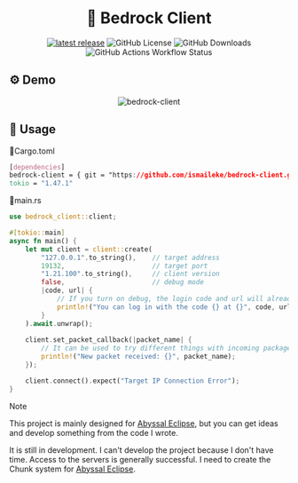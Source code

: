 <div align="center">
    
# 🦀 Bedrock Client

[![latest release](https://shields.io/github/v/release/ismaileke/bedrock-client)](https://github.com/ismaileke/bedrock-client/releases/latest)
![GitHub License](https://img.shields.io/github/license/ismaileke/bedrock-client)
![GitHub Downloads](https://img.shields.io/github/downloads/ismaileke/bedrock-client/total)
![GitHub Actions Workflow Status](https://img.shields.io/github/actions/workflow/status/ismaileke/bedrock-client/rust.yml)

</div>

## ⚙️ Demo
<div align="center">
    
![bedrock-client](https://github.com/user-attachments/assets/7de7d6ac-9235-45ad-a8ed-2a90514237d5)

</div>

## 🧩 Usage

📄Cargo.toml
```css
[dependencies]
bedrock-client = { git = "https://github.com/ismaileke/bedrock-client.git", branch = "master" }
tokio = "1.47.1"
```


📄main.rs
```rust
use bedrock_client::client;

#[tokio::main]
async fn main() {
    let mut client = client::create(
        "127.0.0.1".to_string(),    // target address
        19132,                      // target port
        "1.21.100".to_string(),     // client version
        false,                      // debug mode
        |code, url| {
            // If you turn on debug, the login code and url will already appear in the console, but you can use this if you want to edit it yourself.
            println!("You can log in with the code {} at {}", code, url);
        }
    ).await.unwrap();
    
    client.set_packet_callback(|packet_name| {
        // It can be used to try different things with incoming packages. Different features will be added later.
        println!("New packet received: {}", packet_name);
    });

    client.connect().expect("Target IP Connection Error");
}
```






> [!NOTE]
> This project is mainly designed for [Abyssal Eclipse](https://github.com/ismaileke/abyssal-eclipse), but you can get ideas and develop something from the code I wrote.
>
> It is still in development. I can't develop the project because I don't have time. Access to the servers is generally successful. I need to create the Chunk system for [Abyssal Eclipse](https://github.com/ismaileke/abyssal-eclipse).
